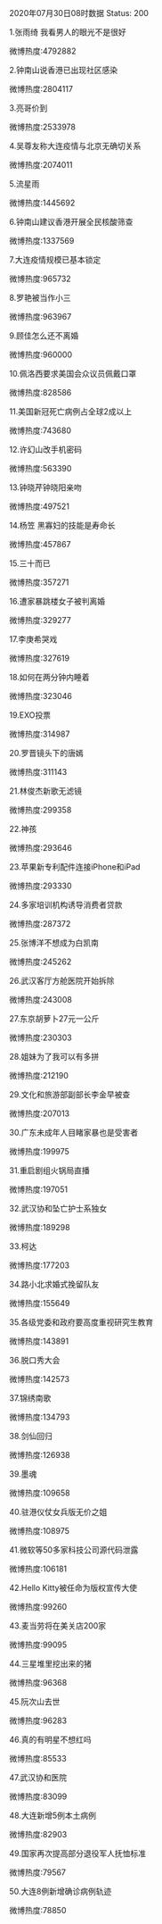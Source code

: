 2020年07月30日08时数据
Status: 200

1.张雨绮 我看男人的眼光不是很好

微博热度:4792882

2.钟南山说香港已出现社区感染

微博热度:2804117

3.亮哥价到

微博热度:2533978

4.吴尊友称大连疫情与北京无确切关系

微博热度:2074011

5.流星雨

微博热度:1445692

6.钟南山建议香港开展全民核酸筛查

微博热度:1337569

7.大连疫情规模已基本锁定

微博热度:965732

8.罗艳被当作小三

微博热度:963967

9.顾佳怎么还不离婚

微博热度:960000

10.佩洛西要求美国会众议员佩戴口罩

微博热度:828586

11.美国新冠死亡病例占全球2成以上

微博热度:743680

12.许幻山改手机密码

微博热度:563390

13.钟晓芹钟晓阳亲吻

微博热度:497521

14.杨笠 黑寡妇的技能是寿命长

微博热度:457867

15.三十而已

微博热度:357271

16.遭家暴跳楼女子被判离婚

微博热度:329277

17.李庚希哭戏

微博热度:327619

18.如何在两分钟内睡着

微博热度:323046

19.EXO投票

微博热度:314987

20.罗晋镜头下的唐嫣

微博热度:311143

21.林俊杰新歌无滤镜

微博热度:299358

22.神孩

微博热度:293646

23.苹果新专利配件连接iPhone和iPad

微博热度:293330

24.多家培训机构诱导消费者贷款

微博热度:287372

25.张博洋不想成为白凯南

微博热度:245262

26.武汉客厅方舱医院开始拆除

微博热度:243008

27.东京胡萝卜27元一公斤

微博热度:230303

28.姐妹为了我可以有多拼

微博热度:212190

29.文化和旅游部副部长李金早被查

微博热度:207013

30.广东未成年人目睹家暴也是受害者

微博热度:199975

31.重启剧组火锅局直播

微博热度:197051

32.武汉协和坠亡护士系独女

微博热度:189298

33.柯达

微博热度:177203

34.路小北求婚式挽留队友

微博热度:155649

35.各级党委和政府要高度重视研究生教育

微博热度:143891

36.脱口秀大会

微博热度:142573

37.锦绣南歌

微博热度:134793

38.剑仙回归

微博热度:126938

39.墨魂

微博热度:109658

40.驻港仪仗女兵版无价之姐

微博热度:108975

41.微软等50多家科技公司源代码泄露

微博热度:106181

42.Hello Kitty被任命为版权宣传大使

微博热度:99260

43.麦当劳将在美关店200家

微博热度:99095

44.三星堆里挖出来的猪

微博热度:96368

45.阮次山去世

微博热度:96283

46.真的有明星不想红吗

微博热度:85533

47.武汉协和医院

微博热度:83099

48.大连新增5例本土病例

微博热度:82903

49.国家再次提高部分退役军人抚恤标准

微博热度:79567

50.大连8例新增确诊病例轨迹

微博热度:78850

